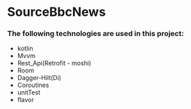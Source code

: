 # SourceBbcNews
### The following technologies are used in this project:
+ kotlin
+ Mvvm      
+ Rest_Api(Retrofit - moshi)
+ Room
+ Dagger-Hilt(Di)
+ Coroutines
+ unitTest
+ flavor
